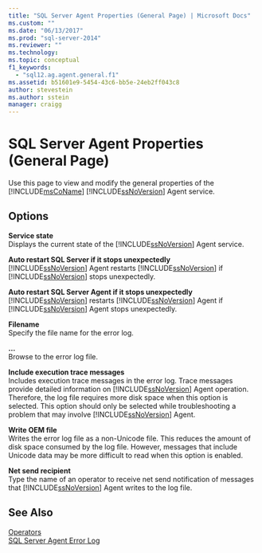 ```yaml
---
title: "SQL Server Agent Properties (General Page) | Microsoft Docs"
ms.custom: ""
ms.date: "06/13/2017"
ms.prod: "sql-server-2014"
ms.reviewer: ""
ms.technology:
ms.topic: conceptual
f1_keywords: 
  - "sql12.ag.agent.general.f1"
ms.assetid: b51601e9-5454-43c6-bb5e-24eb2ff043c8
author: stevestein
ms.author: sstein
manager: craigg
---
```

# SQL Server Agent Properties (General Page)
  Use this page to view and modify the general properties of the [!INCLUDE[msCoName](../../includes/msconame-md.md)] [!INCLUDE[ssNoVersion](../../includes/ssnoversion-md.md)] Agent service.  
  
## Options  
 **Service state**  
 Displays the current state of the [!INCLUDE[ssNoVersion](../../includes/ssnoversion-md.md)] Agent service.  
  
 **Auto restart SQL Server if it stops unexpectedly**  
 [!INCLUDE[ssNoVersion](../../includes/ssnoversion-md.md)] Agent restarts [!INCLUDE[ssNoVersion](../../includes/ssnoversion-md.md)] if [!INCLUDE[ssNoVersion](../../includes/ssnoversion-md.md)] stops unexpectedly.  
  
 **Auto restart SQL Server Agent if it stops unexpectedly**  
 [!INCLUDE[ssNoVersion](../../includes/ssnoversion-md.md)] restarts [!INCLUDE[ssNoVersion](../../includes/ssnoversion-md.md)] Agent if [!INCLUDE[ssNoVersion](../../includes/ssnoversion-md.md)] Agent stops unexpectedly.  
  
 **Filename**  
 Specify the file name for the error log.  
  
 **...**  
 Browse to the error log file.  
  
 **Include execution trace messages**  
 Includes execution trace messages in the error log. Trace messages provide detailed information on [!INCLUDE[ssNoVersion](../../includes/ssnoversion-md.md)] Agent operation. Therefore, the log file requires more disk space when this option is selected. This option should only be selected while troubleshooting a problem that may involve [!INCLUDE[ssNoVersion](../../includes/ssnoversion-md.md)] Agent.  
  
 **Write OEM file**  
 Writes the error log file as a non-Unicode file. This reduces the amount of disk space consumed by the log file. However, messages that include Unicode data may be more difficult to read when this option is enabled.  
  
 **Net send recipient**  
 Type the name of an operator to receive net send notification of messages that [!INCLUDE[ssNoVersion](../../includes/ssnoversion-md.md)] Agent writes to the log file.  
  
## See Also  
 [Operators](operators.md)   
 [SQL Server Agent Error Log](sql-server-agent-error-log.md)  
  
  
